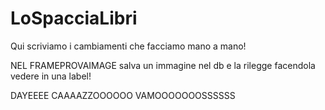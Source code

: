 # LoSpacciaLibri


Qui scriviamo i cambiamenti che facciamo mano a mano!


NEL FRAMEPROVAIMAGE salva un immagine nel db e la rilegge facendola vedere in una label!

DAYEEEE CAAAAZZOOOOOO VAMOOOOOOOSSSSSS
